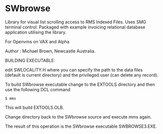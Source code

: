 # SWbrowse

Library for visual list scrolling access to RMS Indexed Files. Uses SMG terminal control. Packaged with example invoicing relational database application utilising the library.

For Openvms on VAX and Alpha

Author : Michael Brown, Newcastle Australia.

BUILDING EXECUTABLE:

edit SWLOCALITY.H where you can specify the path to the data
files (default is current directory) and the privileged user
(can delete any record).

To build SWbrowse executable change to the EXTOOLS directory
and then use the following DCL command

	$ mms

This will build EXTOOLS.OLB.

Change directory back to the SWbrowse source and execute mms
again.

The result of this operation is the SWbrowse executable SWBROWSE3.EXE.


